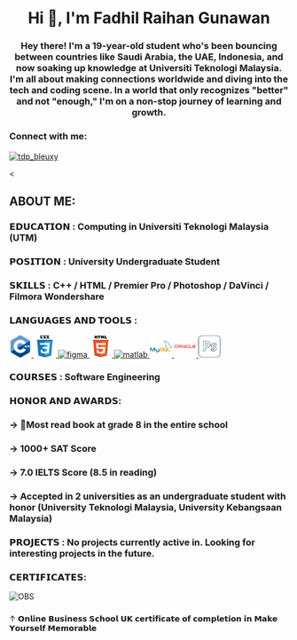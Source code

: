 <h1 align="center">Hi 👋, I'm Fadhil Raihan Gunawan</h1>
<h3 align="center">Hey there! I'm a 19-year-old student who's been bouncing between countries like Saudi Arabia, the UAE, Indonesia, and now soaking up knowledge at Universiti Teknologi Malaysia. I'm all about making connections worldwide and diving into the tech and coding scene. In a world that only recognizes "better" and not "enough," I'm on a non-stop journey of learning and growth.</h3>

<h3 align="left">Connect with me:</h3>
<p align="left">
<a href="https://instagram.com/tdp_bleuxy" target="blank"><img align="center" src="https://raw.githubusercontent.com/rahuldkjain/github-profile-readme-generator/master/src/images/icons/Social/instagram.svg" alt="tdp_bleuxy" height="30" width="40" /></a>

<<h2>ABOUT ME:</h2>
<h3>𝗘𝗗𝗨𝗖𝗔𝗧𝗜𝗢𝗡 : Computing in Universiti Teknologi Malaysia (UTM)</h3>

<h3>𝗣𝗢𝗦𝗜𝗧𝗜𝗢𝗡 : University Undergraduate Student</h3>

<h3>𝗦𝗞𝗜𝗟𝗟𝗦 : C++ / HTML / Premier Pro / Photoshop / DaVinci / Filmora Wondershare</h3>

<h3>𝗟𝗔𝗡𝗚𝗨𝗔𝗚𝗘𝗦 𝗔𝗡𝗗 𝗧𝗢𝗢𝗟𝗦 : </h3>
<a href="https://www.w3schools.com/cpp/" target="_blank" rel="noreferrer"> <img src="https://raw.githubusercontent.com/devicons/devicon/master/icons/cplusplus/cplusplus-original.svg" alt="cplusplus" width="40" height="40"/> </a> 
<a href="https://www.w3schools.com/css/" target="_blank" rel="noreferrer"> <img src="https://raw.githubusercontent.com/devicons/devicon/master/icons/css3/css3-original-wordmark.svg" alt="css3" width="40" height="40"/> </a> 
<a href="https://www.figma.com/" target="_blank" rel="noreferrer"> <img src="https://www.vectorlogo.zone/logos/figma/figma-icon.svg" alt="figma" width="40" height="40"/> </a> 
<a href="https://www.w3.org/html/" target="_blank" rel="noreferrer"> <img src="https://raw.githubusercontent.com/devicons/devicon/master/icons/html5/html5-original-wordmark.svg" alt="html5" width="40" height="40"/> </a> 
<a href="https://www.mathworks.com/" target="_blank" rel="noreferrer"> <img src="https://upload.wikimedia.org/wikipedia/commons/2/21/Matlab_Logo.png" alt="matlab" width="40" height="40"/> </a> 
<a href="https://www.mysql.com/" target="_blank" rel="noreferrer"> <img src="https://raw.githubusercontent.com/devicons/devicon/master/icons/mysql/mysql-original-wordmark.svg" alt="mysql" width="40" height="40"/> </a> 
<a href="https://www.oracle.com/" target="_blank" rel="noreferrer"> <img src="https://raw.githubusercontent.com/devicons/devicon/master/icons/oracle/oracle-original.svg" alt="oracle" width="40" height="40"/> </a> 
<a href="https://www.photoshop.com/en" target="_blank" rel="noreferrer"> <img src="https://raw.githubusercontent.com/devicons/devicon/master/icons/photoshop/photoshop-line.svg" alt="photoshop" width="40" height="40"/> </a>

<h3>𝗖𝗢𝗨𝗥𝗦𝗘𝗦 : Software Engineering</h3>

<h3>𝗛𝗢𝗡𝗢𝗥 𝗔𝗡𝗗 𝗔𝗪𝗔𝗥𝗗𝗦:</h3>
  <h3>-> 🥇Most read book at grade 8 in the entire school</h3>
  <h3>-> 1000+ SAT Score</h3>
  <h3>-> 7.0 IELTS Score (8.5 in reading)</h3>
  <h3>-> Accepted in 2 universities as an undergraduate student with honor (University Teknologi Malaysia, University Kebangsaan Malaysia)</h3>

<h3>𝗣𝗥𝗢𝗝𝗘𝗖𝗧𝗦 : No projects currently active in. Looking for interesting projects in the future.</h3>

<h3>𝗖𝗘𝗥𝗧𝗜𝗙𝗜𝗖𝗔𝗧𝗘𝗦:</h3>

![OBS](https://github.com/Fadhil5550/Fadhil5550/assets/148435257/272562eb-0f1f-4acb-a311-d6968035bbce)
<h3></h3>↑ 𝗢𝗻𝗹𝗶𝗻𝗲 𝗕𝘂𝘀𝗶𝗻𝗲𝘀𝘀 𝗦𝗰𝗵𝗼𝗼𝗹 𝗨𝗞 𝗰𝗲𝗿𝘁𝗶𝗳𝗶𝗰𝗮𝘁𝗲 𝗼𝗳 𝗰𝗼𝗺𝗽𝗹𝗲𝘁𝗶𝗼𝗻 𝗶𝗻 𝗠𝗮𝗸𝗲 𝗬𝗼𝘂𝗿𝘀𝗲𝗹𝗳 𝗠𝗲𝗺𝗼𝗿𝗮𝗯𝗹𝗲</h3>

